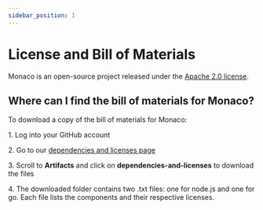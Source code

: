 ```yaml
---
sidebar_position: 1
---
```

# License and Bill of Materials

Monaco is an open-source project released under the [Apache 2.0 license](https://github.com/dynatrace-oss/dynatrace-monitoring-as-code/blob/main/LICENSE).

## Where can I find the bill of materials for Monaco?

To download a copy of the bill of materials for Monaco:

1\. Log into your GitHub account

2\. Go to our [dependencies and licenses page](https://github.com/dynatrace-oss/dynatrace-monitoring-as-code/actions/runs/1841276071)

3\. Scroll to **Artifacts** and click on **dependencies-and-licenses** to download the files

4\. The downloaded folder contains two .txt files: one for node.js and one for go. Each file lists the components and their respective licenses. 
